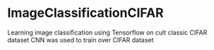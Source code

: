 # ImageClassificationCIFAR
Learning image classification using Tensorflow on cult classic CIFAR dataset
CNN was used to train over CIFAR dataset

